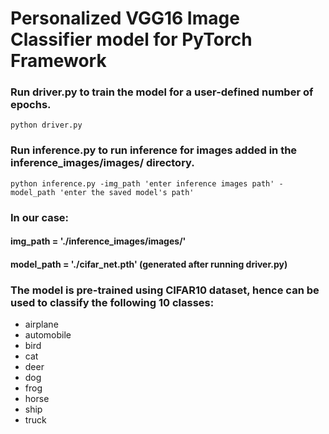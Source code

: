 # Personalized VGG16 Image Classifier model for PyTorch Framework

### Run driver.py to train the model for a user-defined number of epochs.
```python driver.py```
### Run inference.py to run inference for images added in the inference_images/images/ directory.
```python inference.py -img_path 'enter inference images path' -model_path 'enter the saved model's path'```
### In our case:
#### img_path = './inference_images/images/'
#### model_path = './cifar_net.pth' (generated after running driver.py)
### The model is pre-trained using CIFAR10 dataset, hence can be used to classify the following 10 classes:
- airplane
- automobile
- bird
- cat
- deer
- dog
- frog
- horse
- ship
- truck
